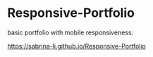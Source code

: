 # Responsive-Portfolio
basic portfolio with mobile responsiveness:

https://sabrina-li.github.io/Responsive-Portfolio
